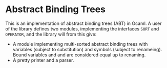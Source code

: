 
# Abstract Binding Trees

This is an implementation of abstract binding trees (ABT) in Ocaml.
A user of the library defines two modules, implementing 
the interfaces `SORT` and `OPERATOR`, and the library will from
this give:

* A module implementing multi-sorted abstract binding trees with
variables (subject to substitution) and symbols (subject to renameing).
Bound variables and and are considered equal up to renaming.
* A pretty printer and a parser.






